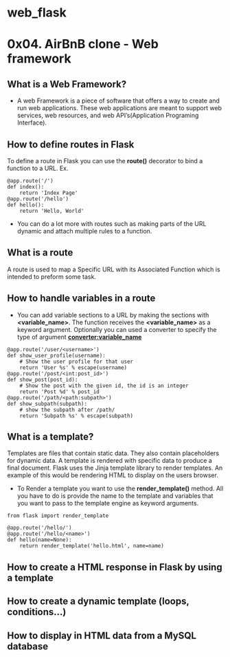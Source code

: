 # web_flask

# 0x04. AirBnB clone - Web framework
## What is a Web Framework?
* A web Framework is a piece of software that offers a way to create and run web applications. These web applications are meant to support web services, web resources, and web API’s(Application Programing Interface).

## How to define routes in Flask
To define a route in Flask you can use the **route()** decorator to bind a function to a URL.
Ex.
```
@app.route('/')
def index():
	return 'Index Page'
@app.route('/hello')
def hello():
	return 'Hello, World'
```
* You can do a lot more with routes such as making parts of the URL dynamic and attach multiple rules to a function.
## What is a route
A route is used to map a Specific URL with its Associated Function which is intended to preform some task.
## How to handle variables in a route
* You can add variable sections to a URL by making the sections with **<variable_name>**.  The function receives the **<variable_name>** as a keyword argument. Optionally you can used a converter to specify the type of argument **<converter:variable_name>**
```
@app.route('/user/<username>')
def show_user_profile(username):
	# Show the user profile for that user
	return 'User %s' % escape(username)
@app.route('/post/<int:post_id>')
def show_post(post_id):
	# Show the post with the given id, the id is an integer
	return 'Post %d' % post_id
@app.route('/path/<path:subpath>')
def show_subpath(subpath):
	# show the subpath after /path/
	return 'Subpath %s' % escape(subpath)
```
## What is a template?
Templates are files that contain static data. They also contain placeholders for dynamic data.  A template is rendered with specific data to produce a final document. Flask uses the Jinja template library to render templates. An example of this would be rendering HTML to display on the users browser. 
* To Render a template you want to use the **render_template()** method.  All you have to do is provide the name to the template and variables that you want to pass to the template engine as keyword arguments.
```
from flask import render_template

@app.route('/hello/')
@app.route('/hello/<name>')
def hello(name=None):
	return render_template('hello.html', name=name)
```

## How to create a HTML response in Flask by using a template

## How to create a dynamic template (loops, conditions…)
## How to display in HTML data from a MySQL database
